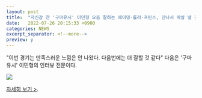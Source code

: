 ```yaml
---
layout: post
title:  "자신감 찬 '구마유시' 이민형 요즘 잘하는 에이밍·룰러·프린스, 만나서 박살 낼 것"
date:   2022-07-26 20:15:33 +0900
categories: NEWS
excerpt_separator: <!--more-->
preview: y
---
```


"이번 경기는 만족스러운 느낌은 안 나왔다. 다음번에는 더 잘할 것 같다" 
다음은 '구마유시' 이민형의 인터뷰 전문이다.

![](http://www.watu.me/img/blog/2022/20220726.png)

[자세히 보기 >](https://news.mobfeed.co.kr/detail?object_id=62dcf4ed5e65e96e34a7a4da&sc=V2l0r0c8k3R1).

<!--more-->